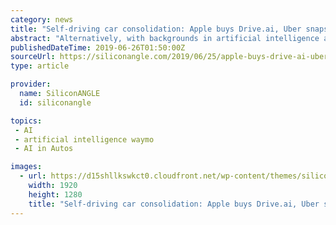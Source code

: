 ```yaml
---
category: news
title: "Self-driving car consolidation: Apple buys Drive.ai, Uber snaps up Mighty AI"
abstract: "Alternatively, with backgrounds in artificial intelligence and other next-generation ... such as General Motors Co., Ford Motor Co., Uber and Waymo LLC, now full of cash, and Apple alone with ..."
publishedDateTime: 2019-06-26T01:50:00Z
sourceUrl: https://siliconangle.com/2019/06/25/apple-buys-drive-ai-uber-snaps-might-ai-latest-round-autonomous-tech-consolidation/
type: article

provider:
  name: SiliconANGLE
  id: siliconangle

topics:
 - AI
 - artificial intelligence waymo
 - AI in Autos

images:
  - url: https://d15shllkswkct0.cloudfront.net/wp-content/themes/siliconangle/img/File.jpg
    width: 1920
    height: 1280
    title: "Self-driving car consolidation: Apple buys Drive.ai, Uber snaps up Mighty AI"
---
```

